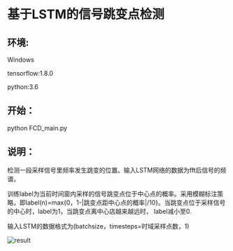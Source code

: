 基于LSTM的信号跳变点检测
===================================
## 环境:
Windows

tensorflow:1.8.0

python:3.6

## 开始：
python FCD_main.py

## 说明：
检测一段采样信号里频率发生跳变的位置。输入LSTM网络的数据为fft后信号的频谱。

训练label为当前时间窗内采样的信号跳变点位于中心点的概率。采用模糊标注策略，即label(n)=max{0，1-|跳变点距中心点的概率|/10}。当跳变点位于采样信号的中心时，label为1，当跳变点离中心店越来越远时，
label减小至0.

输入LSTM的数据格式为(batchsize，timesteps=时域采样点数，1)

![result](https://github.com/Woshiwzl1997/Signal-Frequency-Change-Detection-Based-on-LSTM/blob/master/Figure_1.png)



